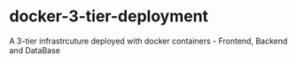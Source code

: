 # docker-3-tier-deployment
A 3-tier infrastrcuture deployed with docker containers - Frontend, Backend and DataBase
